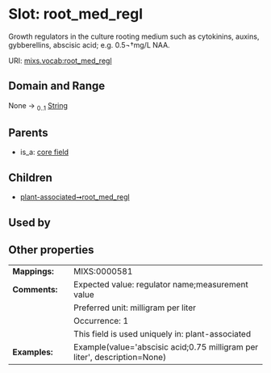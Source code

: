 
# Slot: root_med_regl


Growth regulators in the culture rooting medium such as cytokinins, auxins, gybberellins, abscisic acid; e.g. 0.5¬†mg/L NAA.

URI: [mixs.vocab:root_med_regl](https://w3id.org/mixs/vocab/root_med_regl)


## Domain and Range

None &#8594;  <sub>0..1</sub> [String](types/String.md)

## Parents

 *  is_a: [core field](core_field.md)

## Children

 *  [plant-associated➞root_med_regl](plant_associated_root_med_regl.md)

## Used by


## Other properties

|  |  |  |
| --- | --- | --- |
| **Mappings:** | | MIXS:0000581 |
| **Comments:** | | Expected value: regulator name;measurement value |
|  | | Preferred unit: milligram per liter |
|  | | Occurrence: 1 |
|  | | This field is used uniquely in: plant-associated |
| **Examples:** | | Example(value='abscisic acid;0.75 milligram per liter', description=None) |

